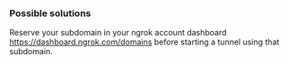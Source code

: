 ### Possible solutions

Reserve your subdomain in your ngrok account dashboard https://dashboard.ngrok.com/domains before starting a tunnel using that subdomain.
